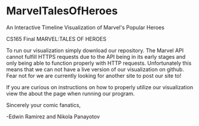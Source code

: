 # MarvelTalesOfHeroes
An Interactive Timeline Visualization of Marvel's Popular Heroes

CS165 Final MARVEL:TALES OF HEROES

To run our visualization simply download our repository. The Marvel API cannot fulfill HTTPS requests due to the API being in its early stages and only being able to function properly with HTTP requests. Unfortunately this means that we can not have a live version of our visualization on github. Fear not for we are currently looking for another site to post our site to!

If you are curious on instructions on how to properly utilize our visualization view the about the page when running our program.

Sincerely your comic fanatics,

-Edwin Ramirez and Nikola Panayotov
